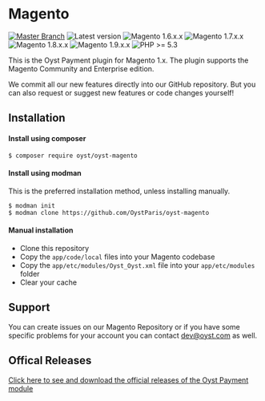 Magento
=======

[![Master Branch](https://travis-ci.org/OystParis/oyst-magento.svg?branch=master)](https://travis-ci.org/OystParis/oyst-magento)
![Latest version](https://img.shields.io/badge/latest-1.0.0-green.svg)
![Magento 1.6.x.x](https://img.shields.io/badge/magento-1.6-blue.svg)
![Magento 1.7.x.x](https://img.shields.io/badge/magento-1.7-blue.svg)
![Magento 1.8.x.x](https://img.shields.io/badge/magento-1.8-blue.svg)
![Magento 1.9.x.x](https://img.shields.io/badge/magento-1.9-blue.svg)
![PHP >= 5.3](https://img.shields.io/badge/php-%3E=5.3-green.svg)


This is the Oyst Payment plugin for Magento 1.x.
The plugin supports the Magento Community and Enterprise edition.

We commit all our new features directly into our GitHub repository.
But you can also request or suggest new features or code changes yourself!


Installation
------------

#### Install using composer

```
$ composer require oyst/oyst-magento
```

#### Install using modman

This is the preferred installation method, unless installing manually.

```
$ modman init
$ modman clone https://github.com/OystParis/oyst-magento
```

#### Manual installation

* Clone this repository
* Copy the `app/code/local` files into your Magento codebase
* Copy the `app/etc/modules/Oyst_Oyst.xml` file into your `app/etc/modules` folder
* Clear your cache

Support
-------
You can create issues on our Magento Repository or if you have some specific problems for your account you can contact <a href="mailto:dev@oyst.com">dev@oyst.com</a> as well.

Offical Releases
----------------

[Click here to see and download the official releases of the Oyst Payment module](https://github.com/OystParis/oyst-magento/releases)
